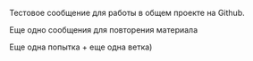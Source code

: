 Тестовое сообщение для работы в общем проекте на Github.

Еще одно сообщения для повторения материала

Еще одна попытка + еще одна ветка)